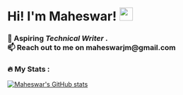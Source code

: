 <h1>
  Hi! I'm Maheswar!
  <img src="https://media.giphy.com/media/hvRJCLFzcasrR4ia7z/giphy.gif" width="30px"/>
</h1>

<h3>👀 Aspiring <i>Technical Writer </i>.<br>
📫 Reach out to me on maheswarjm@gmail.com</h3>


### :fire: My Stats :
[![Maheswar's GitHub stats](https://github-readme-stats.vercel.app/api?username=jmmaheswar)](https://github.com/anuraghazra/github-readme-stats)
